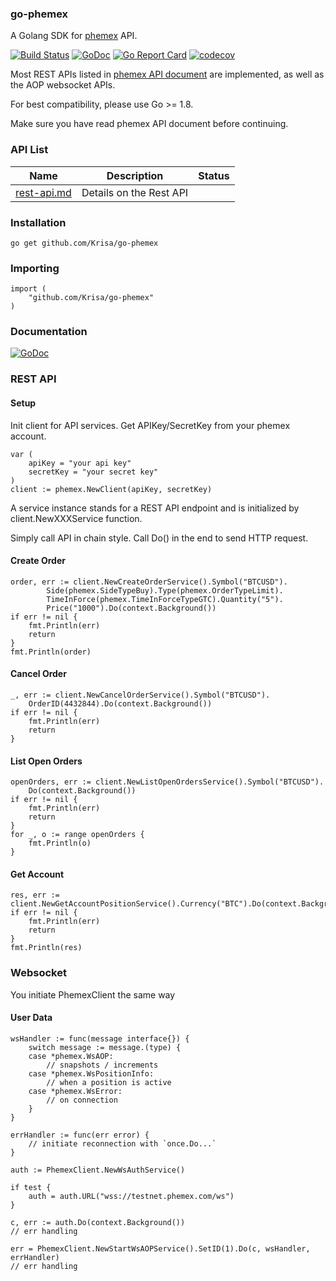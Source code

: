 ### go-phemex

A Golang SDK for [phemex](https://www.phemex.com) API.

[![Build Status](https://travis-ci.org/Krisa/go-phemex.svg?branch=master)](https://travis-ci.org/Krisa/go-phemex)
[![GoDoc](https://godoc.org/github.com/Krisa/go-phemex?status.svg)](https://godoc.org/github.com/Krisa/go-phemex)
[![Go Report Card](https://goreportcard.com/badge/github.com/Krisa/go-phemex)](https://goreportcard.com/report/github.com/Krisa/go-phemex)
[![codecov](https://codecov.io/gh/Krisa/go-phemex/branch/master/graph/badge.svg)](https://codecov.io/gh/Krisa/go-phemex)

Most REST APIs listed in [phemex API document](https://github.com/phemex-exchange/phemex-official-api-docs) are implemented, as well as the AOP websocket APIs.

For best compatibility, please use Go >= 1.8.

Make sure you have read phemex API document before continuing.

### API List

Name | Description | Status
------------ | ------------ | ------------
[rest-api.md](https://github.com/phemex/phemex-api-docs/blob/master/Public-API-en.md) | Details on the Rest API 

### Installation

```shell
go get github.com/Krisa/go-phemex
```

### Importing

```golang
import (
    "github.com/Krisa/go-phemex"
)
```

### Documentation

[![GoDoc](https://godoc.org/github.com/Krisa/go-phemex?status.svg)](https://godoc.org/github.com/Krisa/go-phemex)

### REST API

#### Setup

Init client for API services. Get APIKey/SecretKey from your phemex account.

```golang
var (
    apiKey = "your api key"
    secretKey = "your secret key"
)
client := phemex.NewClient(apiKey, secretKey)
```

A service instance stands for a REST API endpoint and is initialized by client.NewXXXService function.

Simply call API in chain style. Call Do() in the end to send HTTP request.

#### Create Order

```golang
order, err := client.NewCreateOrderService().Symbol("BTCUSD").
        Side(phemex.SideTypeBuy).Type(phemex.OrderTypeLimit).
        TimeInForce(phemex.TimeInForceTypeGTC).Quantity("5").
        Price("1000").Do(context.Background())
if err != nil {
    fmt.Println(err)
    return
}
fmt.Println(order)

```

#### Cancel Order

```golang
_, err := client.NewCancelOrderService().Symbol("BTCUSD").
    OrderID(4432844).Do(context.Background())
if err != nil {
    fmt.Println(err)
    return
}
```

#### List Open Orders

```golang
openOrders, err := client.NewListOpenOrdersService().Symbol("BTCUSD").
    Do(context.Background())
if err != nil {
    fmt.Println(err)
    return
}
for _, o := range openOrders {
    fmt.Println(o)
}
```

#### Get Account

```golang
res, err := client.NewGetAccountPositionService().Currency("BTC").Do(context.Background())
if err != nil {
    fmt.Println(err)
    return
}
fmt.Println(res)
```

### Websocket

You initiate PhemexClient the same way

#### User Data

```golang
wsHandler := func(message interface{}) {
    switch message := message.(type) {
    case *phemex.WsAOP:
        // snapshots / increments
    case *phemex.WsPositionInfo:
        // when a position is active
    case *phemex.WsError:
        // on connection
    }
}

errHandler := func(err error) {
    // initiate reconnection with `once.Do...`
}

auth := PhemexClient.NewWsAuthService()

if test {
    auth = auth.URL("wss://testnet.phemex.com/ws")
}

c, err := auth.Do(context.Background())
// err handling

err = PhemexClient.NewStartWsAOPService().SetID(1).Do(c, wsHandler, errHandler)
// err handling
```
